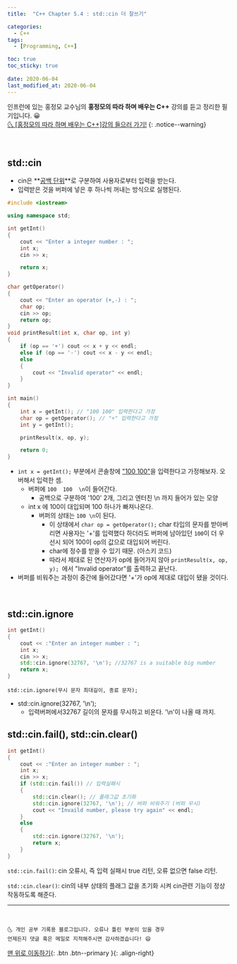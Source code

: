 ```yaml
---
title:  "C++ Chapter 5.4 : std::cin 더 잘쓰기" 

categories:
  - C++
tags:
  - [Programming, C++]

toc: true
toc_sticky: true
 
date: 2020-06-04
last_modified_at: 2020-06-04
---
```

인프런에 있는 홍정모 교수님의 **홍정모의 따라 하며 배우는 C++** 강의를 듣고 정리한 필기입니다. 😀    
[🌜 [홍정모의 따라 하며 배우는 C++]강의 들으러 가기!](https://www.inflearn.com/course/following-c-plus)
{: .notice--warning}

<br>

## std::cin
- cin은 **<u>공백 단위</u>**로 구분하여 사용자로부터 입력을 받는다.
- 입력받은 것을 버퍼에 넣은 후 하나씩 꺼내는 방식으로 실행된다. 

```cpp
#include <iostream>

using namespace std;

int getInt()
{
	cout << "Enter a integer number : ";
	int x;
	cin >> x;

	return x;
}

char getOperator()
{
	cout << "Enter an operator (+,-) : "; 
	char op;
	cin >> op;
	return op;
}
void printResult(int x, char op, int y)
{
	if (op == '+') cout << x + y << endl;
	else if (op == '-') cout << x - y << endl;
	else
	{
		cout << "Invalid operator" << endl;
	}
}

int main()
{
	int x = getInt(); // "100 100" 입력한다고 가정
	char op = getOperator(); // "+" 입력한다고 가정
	int y = getInt(); 

	printResult(x, op, y); 

	return 0;
}
```

- `int x = getInt();` 부분에서 콘솔창에 <u>"100 100"</u>을 입력한다고 가정해보자. 오버해서 입력한 셈.
  - 버퍼에 `100  100  \n`이 들어간다.
    - 공백으로 구분하여 '100' 2개, 그리고 엔터친 \n 까지 들어가 있는 모양
  - int x 에 100이 대입되며 100 하나가 빠져나온다.
    - 버퍼의 상태는 `100 \n`이 된다. 
      - 이 상태에서 `char op = getOperator();` char 타입의 문자를 받아버리면 사용자는 '+'를 입력했다 하더라도 버퍼에 남아있던 `100`이 더 우선시 되어 100이 op의 값으로 대입되어 버린다. 
      - char에 정수를 받을 수 있기 때문. (아스키 코드)
      - 따라서 제대로 된 연산자가 op에 들어가지 않아 `printResult(x, op, y); `에서 "Invalid operator"를 출력하고 끝난다.
- 버퍼를 비워주는 과정이 중간에 들어갔다면 '+'가 op에 제대로 대입이 됐을 것이다.

<br>

## std::cin.ignore

```cpp
int getInt()
{
	cout << :"Enter an integer number : ";
	int x;
	cin >> x;
	std::cin.ignore(32767, '\n'); //32767 is a suitable big number
	return x;
}
```

`std::cin.ignore(무시 문자 최대길이, 종료 문자);`
- std::cin.ignore(32767, '\n');
  - 입력버퍼에서32767 길이의 문자를 무시하고 비운다. '\n'이 나올 때 까지.

## std::cin.fail(), std::cin.clear()

```cpp
int getInt()
{
	cout << :"Enter an integer number : ";
	int x;
	cin >> x;
	if (std::cin.fail()) // 입력실패시
	{
		std::cin.clear(); // 플래그값 초기화 
		std::cin.ignore(32767, '\n'); // 버퍼 비워주기 (버퍼 무시)
		cout << "Invaild number, please try again" << endl;
	}
	else
	{
		std::cin.ignore(32767, '\n');
		return x;
	}
}
```

`std::cin.fail()`: cin 오류시, 즉 입력 실패시 true 리턴, 오류 없으면 false 리턴.

`std::cin.clear()`: cin의 내부 상태의 플래그 값을 초기화 시켜 cin관련 기능이 정상 작동하도록 해준다.

***
<br>

    🌜 개인 공부 기록용 블로그입니다. 오류나 틀린 부분이 있을 경우 
    언제든지 댓글 혹은 메일로 지적해주시면 감사하겠습니다! 😄

[맨 위로 이동하기](#){: .btn .btn--primary }{: .align-right}